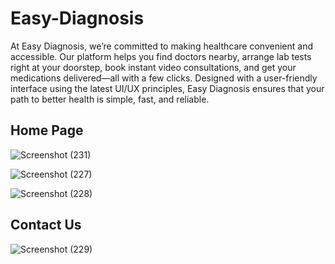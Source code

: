 # Easy-Diagnosis
At Easy Diagnosis, we’re committed to making healthcare convenient and accessible. Our platform helps you find doctors nearby, arrange lab tests right at your doorstep, book instant video consultations, and get your medications delivered—all with a few clicks. Designed with a user-friendly interface using the latest UI/UX principles, Easy Diagnosis ensures that your path to better health is simple, fast, and reliable.

## Home Page
![Screenshot (231)](https://github.com/user-attachments/assets/17998dbc-8396-4a29-8e93-1e4640af5c69)

![Screenshot (227)](https://github.com/user-attachments/assets/9fe6c3f1-d0b6-406b-b162-5328794d9d6e)

![Screenshot (228)](https://github.com/user-attachments/assets/93fe53ba-8bc9-4a86-9f3b-7e9e4ffe3412)

## Contact Us
![Screenshot (229)](https://github.com/user-attachments/assets/819ca874-c2fe-45c3-afe3-bb15d5072791)
